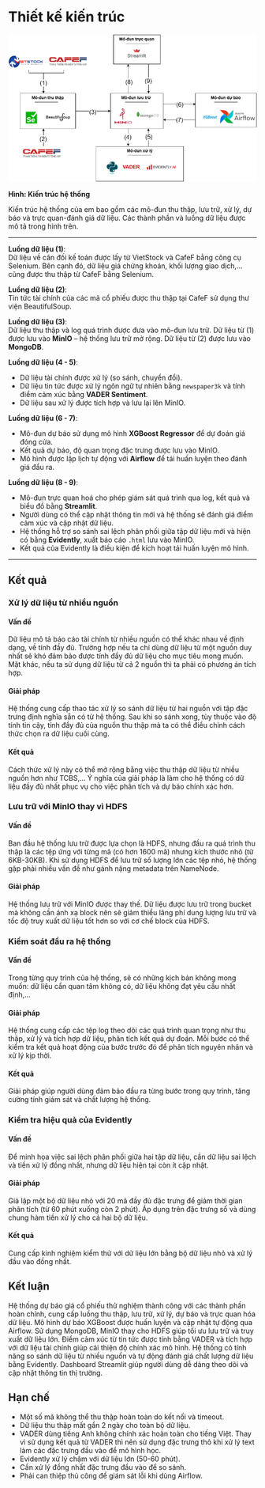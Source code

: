 # Thiết kế kiến trúc

![Kiến trúc hệ thống](Hinhve/flow_module.png)

**Hình: Kiến trúc hệ thống**

Kiến trúc hệ thống của em bao gồm các mô-đun thu thập, lưu trữ, xử lý, dự báo và trực quan-đánh giá dữ liệu. Các thành phần và luồng dữ liệu được mô tả trong hình trên.

---

**Luồng dữ liệu (1)**:  
Dữ liệu về cân đối kế toán được lấy từ VietStock và CafeF bằng công cụ Selenium. Bên cạnh đó, dữ liệu giá chứng khoán, khối lượng giao dịch,... cũng được thu thập từ CafeF bằng Selenium.

**Luồng dữ liệu (2)**:  
Tin tức tài chính của các mã cổ phiếu được thu thập tại CafeF sử dụng thư viện BeautifulSoup.

**Luồng dữ liệu (3)**:  
Dữ liệu thu thập và log quá trình được đưa vào mô-đun lưu trữ. Dữ liệu từ (1) được lưu vào **MinIO** – hệ thống lưu trữ mở rộng. Dữ liệu từ (2) được lưu vào **MongoDB**.

**Luồng dữ liệu (4 - 5)**:  
- Dữ liệu tài chính được xử lý (so sánh, chuyển đổi).
- Dữ liệu tin tức được xử lý ngôn ngữ tự nhiên bằng `newspaper3k` và tính điểm cảm xúc bằng **VADER Sentiment**.  
- Dữ liệu sau xử lý được tích hợp và lưu lại lên MinIO.

**Luồng dữ liệu (6 - 7)**:  
- Mô-đun dự báo sử dụng mô hình **XGBoost Regressor** để dự đoán giá đóng cửa.  
- Kết quả dự báo, độ quan trọng đặc trưng được lưu vào MinIO.  
- Mô hình được lập lịch tự động với **Airflow** để tái huấn luyện theo đánh giá đầu ra.

**Luồng dữ liệu (8 - 9)**:  
- Mô-đun trực quan hoá cho phép giám sát quá trình qua log, kết quả và biểu đồ bằng **Streamlit**.  
- Người dùng có thể cập nhật thông tin mới và hệ thống sẽ đánh giá điểm cảm xúc và cập nhật dữ liệu.
- Hệ thống hỗ trợ so sánh sai lệch phân phối giữa tập dữ liệu mới và hiện có bằng **Evidently**, xuất báo cáo `.html` lưu vào MinIO.  
- Kết quả của Evidently là điều kiện để kích hoạt tái huấn luyện mô hình.

---

## Kết quả 

### Xử lý dữ liệu từ nhiều nguồn

#### Vấn đề
Dữ liệu mô tả báo cáo tài chính từ nhiều nguồn có thể khác nhau về định dạng, về tính đầy đủ. Trường hợp nếu ta chỉ dùng dữ liệu từ một nguồn duy nhất sẽ khó đảm bảo được tính đầy đủ dữ liệu cho mục tiêu mong muốn. Mặt khác, nếu ta sử dụng dữ liệu từ cả 2 nguồn thì ta phải có phương án tích hợp.

#### Giải pháp
Hệ thống cung cấp thao tác xử lý so sánh dữ liệu từ hai nguồn với tập đặc trưng định nghĩa sẵn có từ hệ thống. Sau khi so sánh xong, tùy thuộc vào độ tính tin cậy, tính đầy đủ của nguồn thu thập mà ta có thể điều chỉnh cách thức chọn ra dữ liệu cuối cùng.

#### Kết quả
Cách thức xử lý này có thể mở rộng bằng việc thu thập dữ liệu từ nhiều nguồn hơn như TCBS,... Ý nghĩa của giải pháp là làm cho hệ thống có dữ liệu đầy đủ nhất phục vụ cho việc phân tích và dự báo chính xác hơn.

### Lưu trữ với MinIO thay vì HDFS

#### Vấn đề
Ban đầu hệ thống lưu trữ được lựa chọn là HDFS, nhưng đầu ra quá trình thu thập là các tệp ứng với từng mã (có hơn 1600 mã) nhưng kích thước nhỏ (từ 6KB-30KB). Khi sử dụng HDFS để lưu trữ số lượng lớn các tệp nhỏ, hệ thống gặp phải nhiều vấn đề như gánh nặng metadata trên NameNode.

#### Giải pháp
Hệ thống lưu trữ với MinIO được thay thế. Dữ liệu được lưu trữ trong bucket mà không cần ánh xạ block nên sẽ giảm thiểu lãng phí dung lượng lưu trữ và tốc độ truy xuất dữ liệu tốt hơn so với cơ chế block của HDFS.

### Kiểm soát đầu ra hệ thống

#### Vấn đề
Trong từng quy trình của hệ thống, sẽ có những kịch bản không mong muốn: dữ liệu cần quan tâm không có, dữ liệu không đạt yêu cầu nhất định,...

#### Giải pháp
Hệ thống cung cấp các tệp log theo dõi các quá trình quan trọng như thu thập, xử lý và tích hợp dữ liệu, phân tích kết quả dự đoán. Mỗi bước có thể kiểm tra kết quả hoạt động của bước trước đó để phân tích nguyên nhân và xử lý kịp thời.

#### Kết quả
Giải pháp giúp người dùng đảm bảo đầu ra từng bước trong quy trình, tăng cường tính giám sát và chất lượng hệ thống.

### Kiểm tra hiệu quả của Evidently

#### Vấn đề
Để minh họa việc sai lệch phân phối giữa hai tập dữ liệu, cần dữ liệu sai lệch và tiền xử lý đồng nhất, nhưng dữ liệu hiện tại còn ít cập nhật.

#### Giải pháp
Giả lập một bộ dữ liệu nhỏ với 20 mã đầy đủ đặc trưng để giảm thời gian phân tích (từ 60 phút xuống còn 2 phút). Áp dụng trên đặc trưng số và dùng chung hàm tiền xử lý cho cả hai bộ dữ liệu.

#### Kết quả
Cung cấp kinh nghiệm kiểm thử với dữ liệu lớn bằng bộ dữ liệu nhỏ và xử lý đầu vào đồng nhất.

## Kết luận

Hệ thống dự báo giá cổ phiếu thử nghiệm thành công với các thành phần hoàn chỉnh, cung cấp luồng thu thập, lưu trữ, xử lý, dự báo và trực quan hóa dữ liệu. Mô hình dự báo XGBoost được huấn luyện và cập nhật tự động qua Airflow. Sử dụng MongoDB, MinIO thay cho HDFS giúp tối ưu lưu trữ và truy xuất dữ liệu lớn. Điểm cảm xúc từ tin tức được tính bằng VADER và tích hợp với dữ liệu tài chính giúp cải thiện độ chính xác mô hình. Hệ thống có tính năng so sánh dữ liệu từ nhiều nguồn và tự động đánh giá chất lượng dữ liệu bằng Evidently. Dashboard Streamlit giúp người dùng dễ dàng theo dõi và cập nhật thông tin thị trường.

## Hạn chế

- Một số mã không thể thu thập hoàn toàn do kết nối và timeout.
- Dữ liệu thu thập mất gần 2 ngày cho toàn bộ dữ liệu.
- VADER dùng tiếng Anh không chính xác hoàn toàn cho tiếng Việt. Thay vì sử dụng kết quả từ VADER thì nên sử dụng đặc trưng thô khi xử lý text làm các đặc trưng đầu vào để mô hình học.
- Evidently xử lý chậm với dữ liệu lớn (50-60 phút).
- Cần xử lý đồng nhất đặc trưng đầu vào để so sánh.
- Phải can thiệp thủ công để giám sát lỗi khi dùng Airflow.

